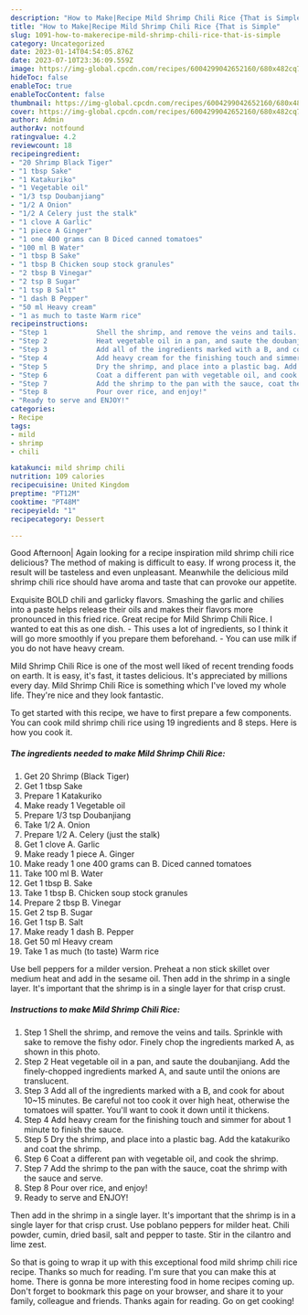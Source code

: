 ```yaml
---
description: "How to Make|Recipe Mild Shrimp Chili Rice {That is Simple"
title: "How to Make|Recipe Mild Shrimp Chili Rice {That is Simple"
slug: 1091-how-to-makerecipe-mild-shrimp-chili-rice-that-is-simple
category: Uncategorized
date: 2023-01-14T04:54:05.876Z
date: 2023-07-10T23:36:09.559Z
image: https://img-global.cpcdn.com/recipes/6004299042652160/680x482cq70/mild-shrimp-chili-rice-recipe-main-photo.jpg
hideToc: false
enableToc: true
enableTocContent: false
thumbnail: https://img-global.cpcdn.com/recipes/6004299042652160/680x482cq70/mild-shrimp-chili-rice-recipe-main-photo.jpg
cover: https://img-global.cpcdn.com/recipes/6004299042652160/680x482cq70/mild-shrimp-chili-rice-recipe-main-photo.jpg
author: Admin
authorAv: notfound
ratingvalue: 4.2
reviewcount: 18
recipeingredient:
- "20 Shrimp Black Tiger"
- "1 tbsp Sake"
- "1 Katakuriko"
- "1 Vegetable oil"
- "1/3 tsp Doubanjiang"
- "1/2 A Onion"
- "1/2 A Celery just the stalk"
- "1 clove A Garlic"
- "1 piece A Ginger"
- "1 one 400 grams can B Diced canned tomatoes"
- "100 ml B Water"
- "1 tbsp B Sake"
- "1 tbsp B Chicken soup stock granules"
- "2 tbsp B Vinegar"
- "2 tsp B Sugar"
- "1 tsp B Salt"
- "1 dash B Pepper"
- "50 ml Heavy cream"
- "1 as much to taste Warm rice"
recipeinstructions:
- "Step 1            Shell the shrimp, and remove the veins and tails. Sprinkle with sake to remove the fishy odor. Finely chop the ingredients marked A, as shown in this photo."
- "Step 2            Heat vegetable oil in a pan, and saute the doubanjiang. Add the finely-chopped ingredients marked A, and saute until the onions are translucent."
- "Step 3            Add all of the ingredients marked with a B, and cook for about 10~15 minutes. Be careful not too cook it over high heat, otherwise the tomatoes will spatter. You&#39;ll want to cook it down until it thickens."
- "Step 4            Add heavy cream for the finishing touch and simmer for about 1 minute to finish the sauce."
- "Step 5            Dry the shrimp, and place into a plastic bag. Add the katakuriko and coat the shrimp."
- "Step 6            Coat a different pan with vegetable oil, and cook the shrimp."
- "Step 7            Add the shrimp to the pan with the sauce, coat the shrimp with the sauce and serve."
- "Step 8            Pour over rice, and enjoy!"
- "Ready to serve and ENJOY!"
categories:
- Recipe
tags:
- mild
- shrimp
- chili

katakunci: mild shrimp chili 
nutrition: 109 calories
recipecuisine: United Kingdom
preptime: "PT12M"
cooktime: "PT48M"
recipeyield: "1"
recipecategory: Dessert

---
```



Good Afternoon| Again looking for a recipe inspiration mild shrimp chili rice delicious? The method of making is difficult to easy. If wrong process it, the result will be tasteless and even unpleasant. Meanwhile the delicious mild shrimp chili rice should have aroma and taste that can provoke our appetite.





Exquisite BOLD chili and garlicky flavors. Smashing the garlic and chilies into a paste helps release their oils and makes their flavors more pronounced in this fried rice. Great recipe for Mild Shrimp Chili Rice. I wanted to eat this as one dish. - This uses a lot of ingredients, so I think it will go more smoothly if you prepare them beforehand. - You can use milk if you do not have heavy cream.

Mild Shrimp Chili Rice is one of the most well liked of recent trending foods on earth. It is easy, it's fast, it tastes delicious. It's appreciated by millions every day. Mild Shrimp Chili Rice is something which I've loved my whole life. They're nice and they look fantastic.


To get started with this recipe, we have to first prepare a few components. You can cook mild shrimp chili rice using 19 ingredients and 8 steps. Here is how you cook it.

<!--inarticleads1-->

##### The ingredients needed to make Mild Shrimp Chili Rice:

1. Get 20 Shrimp (Black Tiger)
1. Get 1 tbsp Sake
1. Prepare 1 Katakuriko
1. Make ready 1 Vegetable oil
1. Prepare 1/3 tsp Doubanjiang
1. Take 1/2 A. Onion
1. Prepare 1/2 A. Celery (just the stalk)
1. Get 1 clove A. Garlic
1. Make ready 1 piece A. Ginger
1. Make ready 1 one 400 grams can B. Diced canned tomatoes
1. Take 100 ml B. Water
1. Get 1 tbsp B. Sake
1. Take 1 tbsp B. Chicken soup stock granules
1. Prepare 2 tbsp B. Vinegar
1. Get 2 tsp B. Sugar
1. Get 1 tsp B. Salt
1. Make ready 1 dash B. Pepper
1. Get 50 ml Heavy cream
1. Take 1 as much (to taste) Warm rice


Use bell peppers for a milder version. Preheat a non stick skillet over medium heat and add in the sesame oil. Then add in the shrimp in a single layer. It&#39;s important that the shrimp is in a single layer for that crisp crust. 

<!--inarticleads2-->

##### Instructions to make Mild Shrimp Chili Rice:

1. Step 1            Shell the shrimp, and remove the veins and tails. Sprinkle with sake to remove the fishy odor. Finely chop the ingredients marked A, as shown in this photo.
1. Step 2            Heat vegetable oil in a pan, and saute the doubanjiang. Add the finely-chopped ingredients marked A, and saute until the onions are translucent.
1. Step 3            Add all of the ingredients marked with a B, and cook for about 10~15 minutes. Be careful not too cook it over high heat, otherwise the tomatoes will spatter. You&#39;ll want to cook it down until it thickens.
1. Step 4            Add heavy cream for the finishing touch and simmer for about 1 minute to finish the sauce.
1. Step 5            Dry the shrimp, and place into a plastic bag. Add the katakuriko and coat the shrimp.
1. Step 6            Coat a different pan with vegetable oil, and cook the shrimp.
1. Step 7            Add the shrimp to the pan with the sauce, coat the shrimp with the sauce and serve.
1. Step 8            Pour over rice, and enjoy!
1. Ready to serve and ENJOY!

Then add in the shrimp in a single layer. It&#39;s important that the shrimp is in a single layer for that crisp crust. Use poblano peppers for milder heat. Chili powder, cumin, dried basil, salt and pepper to taste. Stir in the cilantro and lime zest. 

So that is going to wrap it up with this exceptional food mild shrimp chili rice recipe. Thanks so much for reading. I'm sure that you can make this at home. There is gonna be more interesting food in home recipes coming up. Don't forget to bookmark this page on your browser, and share it to your family, colleague and friends. Thanks again for reading. Go on get cooking!
